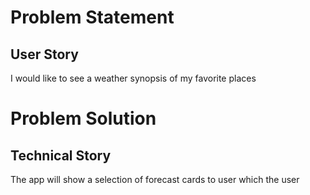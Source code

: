# Problem Statement
## User Story
I would like to see a weather synopsis of my favorite places

# Problem Solution
## Technical Story
The app will show a selection of forecast cards to user which the user

